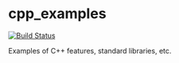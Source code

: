 # cpp_examples

[![Build Status](https://travis-ci.org/chaosink/cpp_examples.svg?branch=master)](https://travis-ci.org/chaosink/cpp_examples)

Examples of C++ features, standard libraries, etc.
